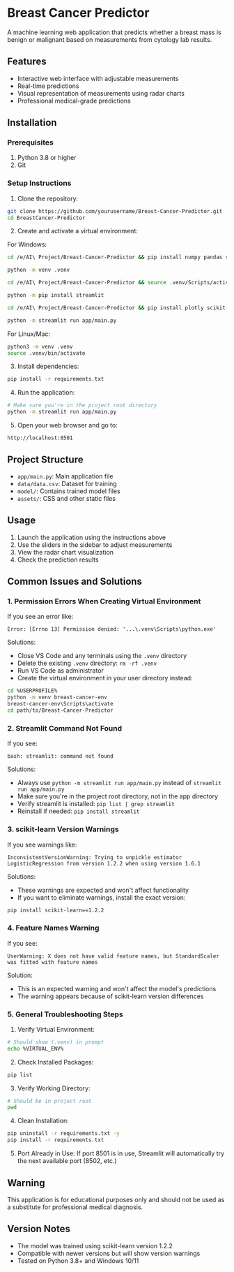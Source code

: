 # Breast Cancer Predictor

A machine learning web application that predicts whether a breast mass is benign or malignant based on measurements from cytology lab results.

## Features
- Interactive web interface with adjustable measurements
- Real-time predictions
- Visual representation of measurements using radar charts
- Professional medical-grade predictions

## Installation

### Prerequisites
1. Python 3.8 or higher
2. Git

### Setup Instructions

1. Clone the repository:
```bash
git clone https://github.com/yourusername/Breast-Cancer-Predictor.git
cd BreastCancer-Predictor
```

2. Create and activate a virtual environment:

For Windows:
```bash
cd /e/AI\ Project/Breast-Cancer-Predictor && pip install numpy pandas scikit-learn streamlit plotly pickle5 altair
```

```bash
python -m venv .venv
```

```bash
cd /e/AI\ Project/Breast-Cancer-Predictor && source .venv/Scripts/activate
```

```bash
python -m pip install streamlit
```

```bash
cd /e/AI\ Project/Breast-Cancer-Predictor && pip install plotly scikit-learn
```

```bash
python -m streamlit run app/main.py
```

For Linux/Mac:
```bash
python3 -m venv .venv
source .venv/bin/activate
```

3. Install dependencies:
```bash
pip install -r requirements.txt
```

4. Run the application:
```bash
# Make sure you're in the project root directory
python -m streamlit run app/main.py
```

5. Open your web browser and go to:
```
http://localhost:8501
```

## Project Structure
- `app/main.py`: Main application file
- `data/data.csv`: Dataset for training
- `model/`: Contains trained model files
- `assets/`: CSS and other static files

## Usage
1. Launch the application using the instructions above
2. Use the sliders in the sidebar to adjust measurements
3. View the radar chart visualization
4. Check the prediction results

## Common Issues and Solutions

### 1. Permission Errors When Creating Virtual Environment
If you see an error like:
```
Error: [Errno 13] Permission denied: '...\.venv\Scripts\python.exe'
```

Solutions:
- Close VS Code and any terminals using the `.venv` directory
- Delete the existing `.venv` directory: `rm -rf .venv`
- Run VS Code as administrator
- Create the virtual environment in your user directory instead:
```bash
cd %USERPROFILE%
python -m venv breast-cancer-env
breast-cancer-env\Scripts\activate
cd path/to/Breast-Cancer-Predictor
```

### 2. Streamlit Command Not Found
If you see:
```
bash: streamlit: command not found
```

Solutions:
- Always use `python -m streamlit run app/main.py` instead of `streamlit run app/main.py`
- Make sure you're in the project root directory, not in the app directory
- Verify streamlit is installed: `pip list | grep streamlit`
- Reinstall if needed: `pip install streamlit`

### 3. scikit-learn Version Warnings
If you see warnings like:
```
InconsistentVersionWarning: Trying to unpickle estimator LogisticRegression from version 1.2.2 when using version 1.6.1
```

Solutions:
- These warnings are expected and won't affect functionality
- If you want to eliminate warnings, install the exact version:
```bash
pip install scikit-learn==1.2.2
```

### 4. Feature Names Warning
If you see:
```
UserWarning: X does not have valid feature names, but StandardScaler was fitted with feature names
```

Solution:
- This is an expected warning and won't affect the model's predictions
- The warning appears because of scikit-learn version differences

### 5. General Troubleshooting Steps

1. Verify Virtual Environment:
```bash
# Should show (.venv) in prompt
echo %VIRTUAL_ENV%
```

2. Check Installed Packages:
```bash
pip list
```

3. Verify Working Directory:
```bash
# Should be in project root
pwd
```

4. Clean Installation:
```bash
pip uninstall -r requirements.txt -y
pip install -r requirements.txt
```

5. Port Already in Use:
If port 8501 is in use, Streamlit will automatically try the next available port (8502, etc.)

## Warning
This application is for educational purposes only and should not be used as a substitute for professional medical diagnosis.

## Version Notes
- The model was trained using scikit-learn version 1.2.2
- Compatible with newer versions but will show version warnings
- Tested on Python 3.8+ and Windows 10/11

